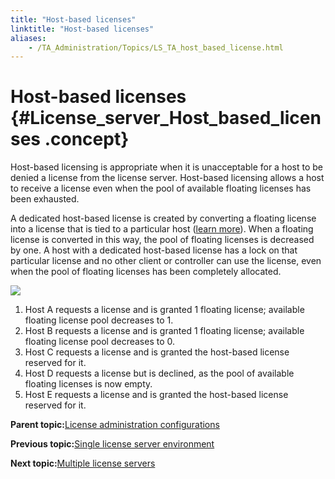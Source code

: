 ```yaml
--- 
title: "Host-based licenses"
linktitle: "Host-based licenses"
aliases: 
    - /TA_Administration/Topics/LS_TA_host_based_license.html
---
```

# Host-based licenses {#License_server_Host_based_licenses .concept}

Host-based licensing is appropriate when it is unacceptable for a host to be denied a license from the license server. Host-based licensing allows a host to receive a license even when the pool of available floating licenses has been exhausted.

A dedicated host-based license is created by converting a floating license into a license that is tied to a particular host \([learn more](LS_TA_license_conversion.html)\). When a floating license is converted in this way, the pool of floating licenses is decreased by one. A host with a dedicated host-based license has a lock on that particular license and no other client or controller can use the license, even when the pool of floating licenses has been completely allocated.

![](../Images/licenseserver_3.png)

1.  Host A requests a license and is granted 1 floating license; available floating license pool decreases to 1.
2.  Host B requests a license and is granted 1 floating license; available floating license pool decreases to 0.
3.  Host C requests a license and is granted the host-based license reserved for it.
4.  Host D requests a license but is declined, as the pool of available floating licenses is now empty.
5.  Host E requests a license and is granted the host-based license reserved for it.

**Parent topic:**[License administration configurations](../../TA_Administration/Topics/LS_TA_admin_config.html)

**Previous topic:**[Single license server environment](../../TA_Administration/Topics/LS_TA_single_license.html)

**Next topic:**[Multiple license servers](../../TA_Administration/Topics/LS_TA_multiple_license.html)

